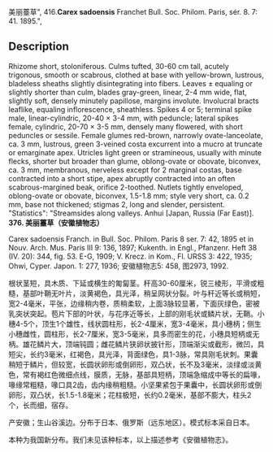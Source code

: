 美丽薹草",
416.**Carex sadoensis** Franchet Bull. Soc. Philom. Paris, sér. 8. 7: 41. 1895.",

## Description
Rhizome short, stoloniferous. Culms tufted, 30-60 cm tall, acutely trigonous, smooth or scabrous, clothed at base with yellow-brown, lustrous, bladeless sheaths slightly disintegrating into fibers. Leaves ± equaling or slightly shorter than culm, blades gray-green, linear, 2-4 mm wide, flat, slightly soft, densely minutely papillose, margins involute. Involucral bracts leaflike, equaling inflorescence, sheathless. Spikes 4 or 5; terminal spike male, linear-cylindric, 20-40 × 3-4 mm, with peduncle; lateral spikes female, cylindric, 20-70 × 3-5 mm, densely many flowered, with short peduncles or sessile. Female glumes red-brown, narrowly ovate-lanceolate, ca. 3 mm, lustrous, green 3-veined costa excurrent into a mucro at truncate or emarginate apex. Utricles light green or stramineous, usually with minute flecks, shorter but broader than glume, oblong-ovate or obovate, biconvex, ca. 3 mm, membranous, nerveless except for 2 marginal costas, base contracted into a short stipe, apex abruptly contracted into an often scabrous-margined beak, orifice 2-toothed. Nutlets tightly enveloped, oblong-ovate or obovate, biconvex, 1.5-1.8 mm; style very short, ca. 0.2 mm, base not thickened; stigmas 2, long and slender, persistent.
  "Statistics": "Streamsides along valleys. Anhui [Japan, Russia (Far East)].
**376. 美丽薹草（安徽植物志）**

Carex sadoensis Franch. in Bull. Soc. Philom. Paris 8 ser. 7: 42, 1895 et in Nouv. Arch. Mus. Paris III 9: 136, 1897; Kukenth. in Engl., Pfanzenr. Heft 38 (IV. 20): 344, fig. 53. E-G, 1909; V. Krecz. in Kom., Fl. URSS 3: 422, 1935; Ohwi, Cyper. Japon. 1: 277, 1936; 安徽植物志5: 458, 图2973, 1992.

根状茎短，具木质、下延或横生的匍匐茎。秆高30-60厘米，锐三棱形，平滑或粗糙，基部叶鞘无叶片，淡黄褐色，具光泽，稍呈网状分裂。叶与秆近等长或稍短，宽2-4毫米，平张，边缘稍内卷，质稍柔软，上面3脉较显著，下面灰绿色，密被乳突状突起。苞片下部的叶状，与花序近等长，上部的刚毛状或鳞片状，无鞘。小穗4-5个，顶生1个雄性，线状圆柱形，长2-4厘米，宽3-4毫米，具小穗柄；侧生小穗雌性，圆柱形，长2-7厘米，宽3-5毫米，具多而密生的花，小穗具短柄或无柄。雄花鳞片大，顶端钝圆；雌花鳞片狭卵状披针形，顶端渐尖或截形，微凹，具短尖，长约3毫米，红褐色，具光泽，背面绿色，具1-3脉，常具刚毛状刺。果囊稍短于鳞片，但较宽，长圆状卵形或倒卵形，双凸状，长不及3毫米，淡绿或淡黄色，常有褐红色微细点线，膜质，无脉，基部具短柄，顶端急缩成中等长的扁喙，喙缘常粗糙，喙口具2齿，齿内缘稍粗糙。小坚果紧包于果囊中，长圆状卵形或倒卵形，双凸状，长1.5-1.8毫米；花柱极短，长约0.2毫米，基部不膨大，柱头2个，长而细，宿存。

产安徽；生山谷溪边。分布于日本、俄罗斯（远东地区）。模式标本采自日本。

本种为我国新分布。我们未见该种标本，以上描述参考《安徽植物志》。
